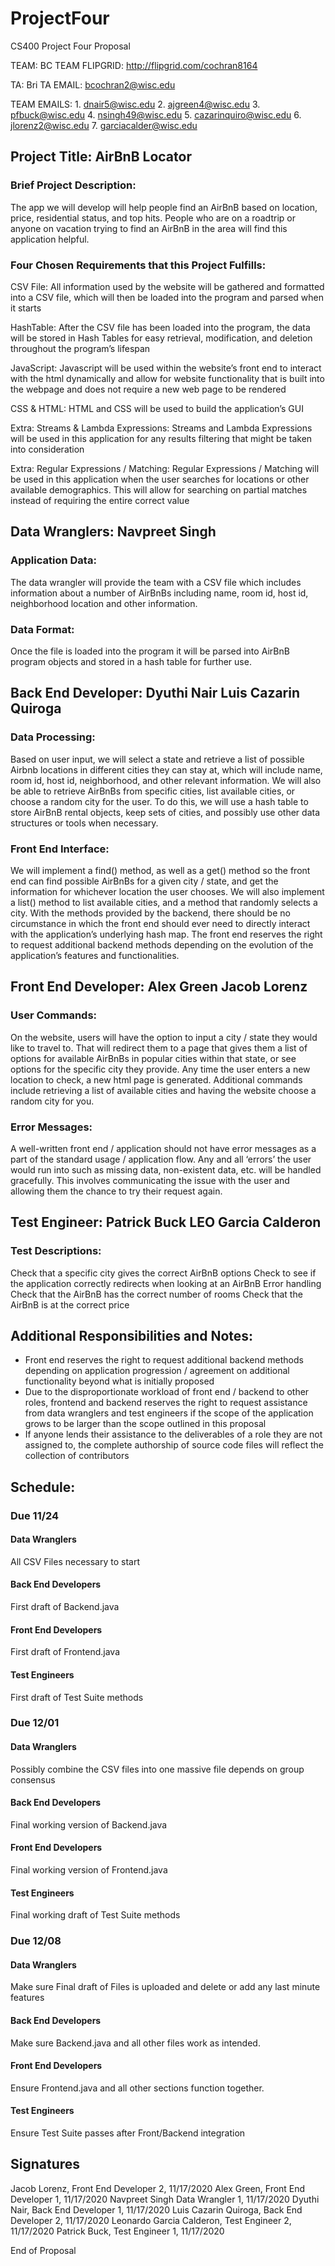 # ProjectFour
CS400 Project Four Proposal

TEAM: BC TEAM FLIPGRID: http://flipgrid.com/cochran8164

TA: Bri TA EMAIL: bcochran2@wisc.edu

TEAM EMAILS: 1. dnair5@wisc.edu 2. ajgreen4@wisc.edu 3. pfbuck@wisc.edu 4. nsingh49@wisc.edu 5. cazarinquiro@wisc.edu 6. jlorenz2@wisc.edu 7. garciacalder@wisc.edu 


## Project Title: AirBnB Locator

### Brief Project Description:
The app we will develop will help people find an AirBnB based on location, price, residential status, and top hits. People who are on a roadtrip or anyone on vacation trying to find an AirBnB in the area will find this application helpful.

### Four Chosen Requirements that this Project Fulfills:

CSV File: All information used by the website will be gathered and formatted into a CSV file, which will then be loaded into the program and parsed when it starts

HashTable: After the CSV file has been loaded into the program, the data will be stored in Hash Tables for easy retrieval, modification, and deletion throughout the program’s lifespan

JavaScript: Javascript will be used within the website’s front end to interact with the html dynamically and allow for website functionality that is built into the webpage and does not require a new web page to be rendered

CSS & HTML: HTML and CSS will be used to build the application’s GUI

Extra: Streams & Lambda Expressions: Streams and Lambda Expressions will be used in this application for any results filtering that might be taken into consideration

Extra: Regular Expressions / Matching: Regular Expressions / Matching will be used in this application when the user searches for locations or other available demographics. This will allow for searching on partial matches instead of requiring the entire correct value

## Data Wranglers: Navpreet Singh  

### Application Data: 
The data wrangler will provide the team with a CSV file which includes information about a number of AirBnBs including name, room id, host id, neighborhood location and other information.

### Data Format:
Once the file is loaded into the program it will be parsed into AirBnB program objects and stored in a hash table for further use.

## Back End Developer: Dyuthi Nair Luis Cazarin Quiroga 

### Data Processing:
Based on user input, we will select a state and retrieve a list of possible Airbnb locations in different cities they can stay at, which will include name, room id, host id, neighborhood, and other relevant information. We will also be able to retrieve AirBnBs from specific cities, list available cities, or choose a random city for the user. To do this, we will use a hash table to store AirBnB rental objects, keep sets of cities, and possibly use other data structures or tools when necessary.

### Front End Interface:
We will implement a find() method, as well as a get() method so the front end can find possible AirBnBs for a given city / state, and get the information for whichever location the user chooses. We will also implement a list() method to list available cities, and a method that randomly selects a city. With the methods provided by the backend, there should be no circumstance in which the front end should ever need to directly interact with the application’s underlying hash map. The front end reserves the right to request additional backend methods depending on the evolution of the application’s features and functionalities.

## Front End Developer: Alex Green Jacob Lorenz 

### User Commands:
On the website, users will have the option to input a city / state they would like to travel to. That will redirect them to a page that gives them a list of options for available AirBnBs in popular cities within that state, or see options for the specific city they provide. Any time the user enters a new location to check, a new html page is generated. Additional commands include retrieving a list of available cities and having the website choose a random city for you.

### Error Messages:
A well-written front end / application should not have error messages as a part of the standard usage / application flow. Any and all ‘errors’ the user would run into such as missing data, non-existent data, etc. will be handled gracefully. This involves communicating the issue with the user and allowing them the chance to try their request again.

## Test Engineer: Patrick Buck LEO Garcia Calderon 

### Test Descriptions:
Check that a specific city gives the correct AirBnB options
Check to see if the application correctly redirects when looking at an AirBnB
Error handling
Check that the AirBnB has the correct number of rooms
Check that the AirBnB is at the correct price

## Additional Responsibilities and Notes:

- Front end reserves the right to request additional backend methods depending on application progression / agreement on additional functionality beyond what is initially proposed
- Due to the disproportionate workload of front end / backend to other roles, frontend and backend reserves the right to request assistance from data wranglers and test engineers if the scope of the application grows to be larger than the scope outlined in this proposal
- If anyone lends their assistance to the deliverables of a role they are not assigned to, the complete authorship of source code files will reflect the collection of contributors

## Schedule:

### Due 11/24
#### Data Wranglers
All CSV Files necessary to start
#### Back End Developers
First draft of Backend.java
#### Front End Developers
First draft of Frontend.java
#### Test Engineers
First draft of Test Suite methods

### Due 12/01
#### Data Wranglers
Possibly combine the CSV files into one massive file depends on group consensus
#### Back End Developers
Final working version of Backend.java
#### Front End Developers
Final working version of Frontend.java
#### Test Engineers
Final working draft of Test Suite methods

### Due 12/08
#### Data Wranglers
Make sure Final draft of Files is uploaded and delete or add any last minute features
#### Back End Developers
Make sure Backend.java and all other files work as intended. 
#### Front End Developers
Ensure Frontend.java and all other sections function together.
#### Test Engineers
Ensure Test Suite passes after Front/Backend integration

## Signatures

Jacob Lorenz, Front End Developer 2, 11/17/2020
Alex Green, Front End Developer 1, 11/17/2020
Navpreet Singh Data Wrangler 1, 11/17/2020
Dyuthi Nair, Back End Developer 1, 11/17/2020
Luis Cazarin Quiroga, Back End Developer 2, 11/17/2020
Leonardo Garcia Calderon, Test Engineer 2, 11/17/2020
Patrick Buck, Test Engineer 1, 11/17/2020

End of Proposal

